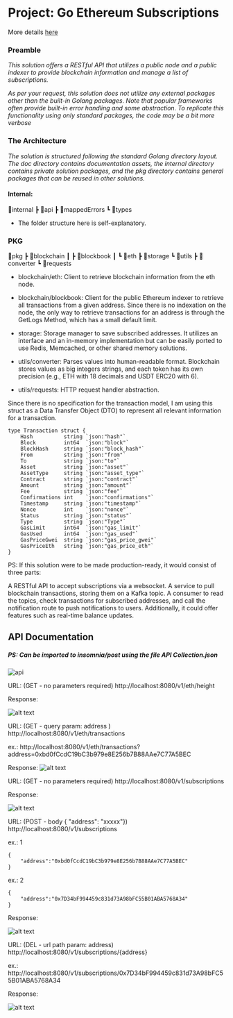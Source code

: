 # Project: Go Ethereum Subscriptions

More details [here](/doc/README.md)

### Preamble
*This solution offers a RESTful API that utilizes a public node and a public indexer to provide blockchain information and manage a list of subscriptions.*

*As per your request, this solution does not utilize any external packages other than the built-in Golang packages. Note that popular frameworks often provide built-in error handling and some abstraction. To replicate this functionality using only standard packages, the code may be a bit more verbose*

### The Architecture
*The solution is structured following the standard Golang directory layout. The doc directory contains documentation assets, the internal directory contains private solution packages, and the pkg directory contains general packages that can be reused in other solutions.*

#### Internal:
📂internal
┣ 📂api
┣ 📂mappedErrors
┗ 📂types

* The folder structure here is self-explanatory.

### PKG
 📂pkg
 ┣ 📂blockchain
 ┃ ┣ 📂blockbook
 ┃ ┗ 📂eth
 ┣ 📂storage
 ┗ 📂utils
   ┣ 📂converter
   ┗ 📂requests

* blockchain/eth: Client to retrieve blockchain information from the eth node.

* blockchain/blockbook: Client for the public Ethereum indexer to retrieve all transactions from a given address. Since there is no indexation on the node, the only way to retrieve transactions for an address is through the GetLogs Method, which has a small default limit.

* storage: Storage manager to save subscribed addresses. It utilizes an interface and an in-memory implementation but can be easily ported to use Redis, Memcached, or other shared memory solutions.

* utils/converter: Parses values into human-readable format. Blockchain stores values as big integers strings, and each token has its own precision (e.g., ETH with 18 decimals and USDT ERC20 with 6).

* utils/requests: HTTP request handler abstraction.


Since there is no specification for the transaction model, I am using this struct as a Data Transfer Object (DTO) to represent all relevant information for a transaction.

``` 
type Transaction struct {
	Hash          string `json:"hash"`
	Block         int64  `json:"block"`
	BlockHash     string `json:"block_hash"`
	From          string `json:"from"`
	To            string `json:"to"`
	Asset         string `json:"asset"`
	AssetType     string `json:"asset_type"`
	Contract      string `json:"contract"`
	Amount        string `json:"amount"`
	Fee           string `json:"fee"`
	Confirmations int    `json:"confirmations"`
	Timestamp     string `json:"timestamp"`
	Nonce         int    `json:"nonce"`
	Status        string `json:"status"`
	Type          string `json:"Type"`
	GasLimit      int64  `json:"gas_limit"`
	GasUsed       int64  `json:"gas_used"`
	GasPriceGwei  string `json:"gas_price_gwei"`
	GasPriceEth   string `json:"gas_price_eth"`
}
```

PS: If this solution were to be made production-ready, it would consist of three parts:

A RESTful API to accept subscriptions via a websocket.
A service to pull blockchain transactions, storing them on a Kafka topic.
A consumer to read the topics, check transactions for subscribed addresses, and call the notification route to push notifications to users. Additionally, it could offer features such as real-time balance updates.

## API Documentation 
##### PS: Can be imported to insomnia/post using the file API Collection.json

![](/doc/images/api/routes.png "api")

URL: (GET - no parameters required)
http://localhost:8080/v1/eth/height

Response: 

![alt text](/doc/images/api/height.png)

URL: (GET - query param: address )
http://localhost:8080/v1/eth/transactions

ex.: http://localhost:8080/v1/eth/transactions?address=0xbd0fCcdC19bC3b979e8E256b7B88AAe7C77A5BEC

Response: 
![alt text](/doc/images/api/transactions.png)


URL: (GET - no parameters required)
http://localhost:8080/v1/subscriptions


Response: 

![alt text](/doc/images/api/get-subs.png)

URL: (POST - body { "address": "xxxxx"})
http://localhost:8080/v1/subscriptions

ex.: 1
```
{
	"address":"0xbd0fCcdC19bC3b979e8E256b7B88AAe7C77A5BEC"
}
```

ex.: 2
```
{
	"address":"0x7D34bF994459c831d73A98bFC55B01ABA5768A34"
}
```

Response: 

![alt text](/doc/images/api/post-subs.png)


URL: (DEL - url path param: address)
http://localhost:8080/v1/subscriptions/{address}

ex.: http://localhost:8080/v1/subscriptions/0x7D34bF994459c831d73A98bFC55B01ABA5768A34


Response: 

![alt text](/doc/images/api/del-subs.png)
